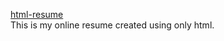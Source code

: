 <a href="[https://github.io/Prathameshchatte/html-resume](https://prathameshchatte.github.io/html-resume/index.html)">html-resume</a><br/>
This is my online resume created using only html.
